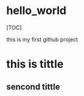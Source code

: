 hello_world
===========

[TOC]

this is my first github project 

# this is tittle
## sencond tittle
